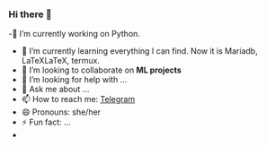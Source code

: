 ### Hi there 👋

<!--
**Vol4uk13/Vol4uk13** is a ✨ _special_ ✨ repository because its `README.md` (this file) appears on your GitHub profile.

Here are some ideas to get you started:-->

-🔭 I’m currently working on Python. 
- 🌱 I’m currently learning everything I can find. Now it is Mariadb, LaTeXLaTeX,  termux. 
- 👯 I’m looking to collaborate on **ML projects**
- 🤔 I’m looking for help with ...
- 💬 Ask me about ...
- 📫 How to reach me: [Telegram](https://t.me/VoL4uk13) 
- 😄 Pronouns: she/her
- ⚡ Fun fact: ...
-
